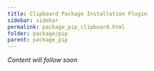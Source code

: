 ```yaml
---
title: Clipboard Package Installation Plugin
sidebar: sidebar
permalink: package_pip_clipboard.html
folder: package/pip
parent: package_pip
---
```


*Content will follow soon*

